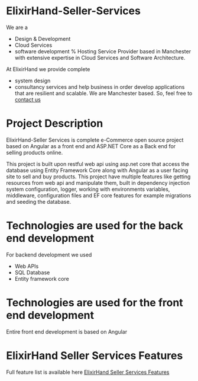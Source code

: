 # ElixirHand-Seller-Services
 

We are a 
* Design & Development 
* Cloud Services 
* software development % Hosting
Service Provider based in Manchester with extensive expertise in Cloud Services and Software Architecture.

 

At ElixirHand we provide complete 
* system design 
* consultancy services 
and help business in order develop applications that are resilient and scalable. 
We are Manchester based. So, feel free to [contact us](https://elixirhand.com/#contact)
 

# Project Description
ElixirHand-Seller Services is complete e-Commerce open source project 
based on Angular as a front end and ASP.NET Core as a Back end for selling products online.

This project is built upon restful web api using asp.net core that access the database using Entity Framework Core 
along with Angular as a user facing site to sell and buy products. This project have multiple features like getting resources from web api
and manipulate them, built in dependency injection system configuration, logger, working with environments variables, 
middleware, configuration files and EF core features for example migrations and seeding the database.

 

# Technologies are used for the back end development
For backend development we used 
* Web APIs
* SQL Database
* Entity framework core

 

# Technologies are used for the front end development
Entire front end development is based on Angular

 

# ElixirHand Seller Services Features
Full feature list is available here [ElixirHand Seller Services Features](https://elixirhand.com/elixirhand-seller-services-the-online-store/)
